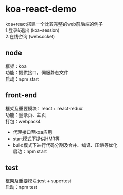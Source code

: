 # koa-react-demo
koa+react搭建一个比较完整的web前后端的例子  
1.登录&退出 (koa-session)  
2.在线咨询 (websocket)

## node
框架：koa  
功能：提供接口，伺服静态文件  
启动：npm start      

## front-end
框架及重要模块：react + react-redux  
功能：登录页、主页  
打包：webpack4    
- 代理接口至koa应用  
- start模式下提供HMR等  
- build模式下进行代码分割及合并、编译、压缩等优化       
启动：npm start

## test
框架及重要模块:jest + supertest  
启动：npm test  

